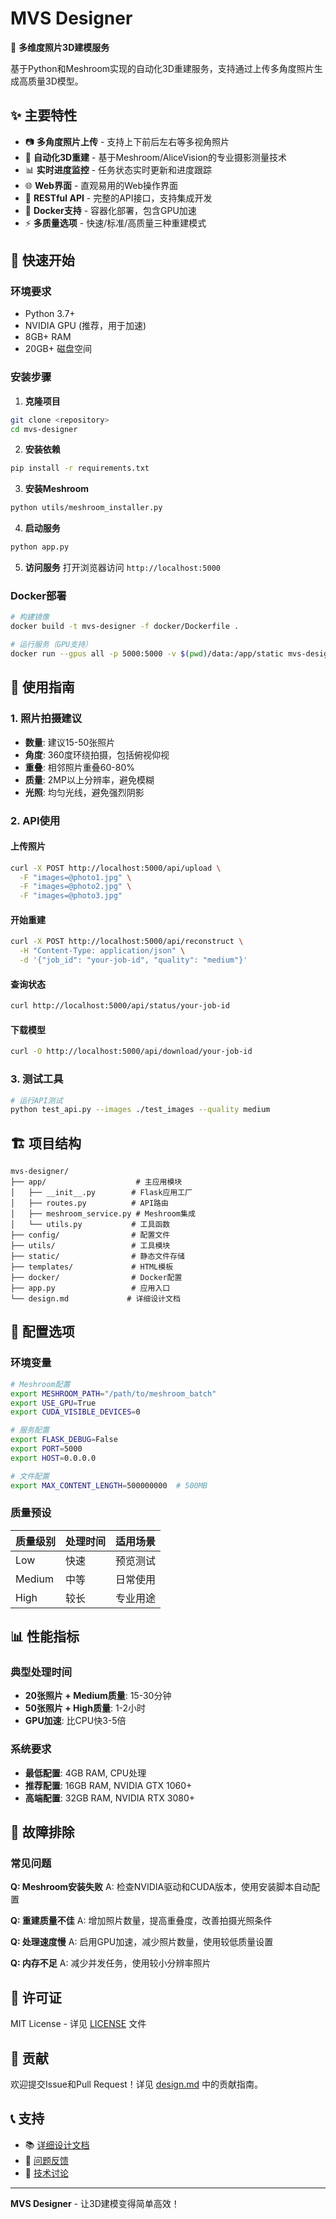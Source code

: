 # MVS Designer

🎯 **多维度照片3D建模服务**

基于Python和Meshroom实现的自动化3D重建服务，支持通过上传多角度照片生成高质量3D模型。

## ✨ 主要特性

- 📷 **多角度照片上传** - 支持上下前后左右等多视角照片
- 🔄 **自动化3D重建** - 基于Meshroom/AliceVision的专业摄影测量技术
- 📊 **实时进度监控** - 任务状态实时更新和进度跟踪
- 🌐 **Web界面** - 直观易用的Web操作界面
- 🔌 **RESTful API** - 完整的API接口，支持集成开发
- 🐳 **Docker支持** - 容器化部署，包含GPU加速
- ⚡ **多质量选项** - 快速/标准/高质量三种重建模式

## 🚀 快速开始

### 环境要求

- Python 3.7+
- NVIDIA GPU (推荐，用于加速)
- 8GB+ RAM
- 20GB+ 磁盘空间

### 安装步骤

1. **克隆项目**
```bash
git clone <repository>
cd mvs-designer
```

2. **安装依赖**
```bash
pip install -r requirements.txt
```

3. **安装Meshroom**
```bash
python utils/meshroom_installer.py
```

4. **启动服务**
```bash
python app.py
```

5. **访问服务**
打开浏览器访问 `http://localhost:5000`

### Docker部署

```bash
# 构建镜像
docker build -t mvs-designer -f docker/Dockerfile .

# 运行服务（GPU支持）
docker run --gpus all -p 5000:5000 -v $(pwd)/data:/app/static mvs-designer
```

## 📖 使用指南

### 1. 照片拍摄建议

- **数量**: 建议15-50张照片
- **角度**: 360度环绕拍摄，包括俯视仰视
- **重叠**: 相邻照片重叠60-80%
- **质量**: 2MP以上分辨率，避免模糊
- **光照**: 均匀光线，避免强烈阴影

### 2. API使用

#### 上传照片
```bash
curl -X POST http://localhost:5000/api/upload \
  -F "images=@photo1.jpg" \
  -F "images=@photo2.jpg" \
  -F "images=@photo3.jpg"
```

#### 开始重建
```bash
curl -X POST http://localhost:5000/api/reconstruct \
  -H "Content-Type: application/json" \
  -d '{"job_id": "your-job-id", "quality": "medium"}'
```

#### 查询状态
```bash
curl http://localhost:5000/api/status/your-job-id
```

#### 下载模型
```bash
curl -O http://localhost:5000/api/download/your-job-id
```

### 3. 测试工具

```bash
# 运行API测试
python test_api.py --images ./test_images --quality medium
```

## 🏗️ 项目结构

```
mvs-designer/
├── app/                    # 主应用模块
│   ├── __init__.py        # Flask应用工厂
│   ├── routes.py          # API路由
│   ├── meshroom_service.py # Meshroom集成
│   └── utils.py           # 工具函数
├── config/                # 配置文件
├── utils/                 # 工具模块
├── static/                # 静态文件存储
├── templates/             # HTML模板
├── docker/                # Docker配置
├── app.py                 # 应用入口
└── design.md             # 详细设计文档
```

## 🔧 配置选项

### 环境变量

```bash
# Meshroom配置
export MESHROOM_PATH="/path/to/meshroom_batch"
export USE_GPU=True
export CUDA_VISIBLE_DEVICES=0

# 服务配置
export FLASK_DEBUG=False
export PORT=5000
export HOST=0.0.0.0

# 文件配置
export MAX_CONTENT_LENGTH=500000000  # 500MB
```

### 质量预设

| 质量级别 | 处理时间 | 适用场景 |
|---------|---------|---------|
| Low     | 快速     | 预览测试 |
| Medium  | 中等     | 日常使用 |
| High    | 较长     | 专业用途 |

## 📊 性能指标

### 典型处理时间
- **20张照片 + Medium质量**: 15-30分钟
- **50张照片 + High质量**: 1-2小时
- **GPU加速**: 比CPU快3-5倍

### 系统要求
- **最低配置**: 4GB RAM, CPU处理
- **推荐配置**: 16GB RAM, NVIDIA GTX 1060+
- **高端配置**: 32GB RAM, NVIDIA RTX 3080+

## 🐛 故障排除

### 常见问题

**Q: Meshroom安装失败**
A: 检查NVIDIA驱动和CUDA版本，使用安装脚本自动配置

**Q: 重建质量不佳**
A: 增加照片数量，提高重叠度，改善拍摄光照条件

**Q: 处理速度慢**
A: 启用GPU加速，减少照片数量，使用较低质量设置

**Q: 内存不足**
A: 减少并发任务，使用较小分辨率照片

## 📄 许可证

MIT License - 详见 [LICENSE](LICENSE) 文件

## 🤝 贡献

欢迎提交Issue和Pull Request！详见 [design.md](design.md) 中的贡献指南。

## 📞 支持

- 📚 [详细设计文档](design.md)
- 🐛 [问题反馈](issues)
- 💬 [技术讨论](discussions)

---

**MVS Designer** - 让3D建模变得简单高效！
